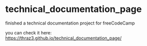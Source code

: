 # technical_documentation_page
finished a technical documentation project for freeCodeCamp

you can check it here:
https://thraz3.github.io/technical_documentation_page/
